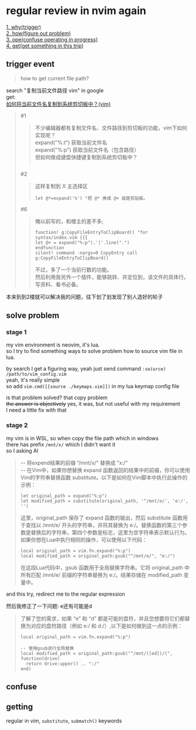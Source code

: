 
# regular review in nvim again

[1. why(trigger)](#rigger-event)  
[2. how(figure out problem)](#solve-problem)  
[3. ope(confuse operating in progress)](#confuse)  
[4. get(get something in this trip)](#getting)

## trigger event

> how to get current file path?

search "复制当前文件路径 vim" in google  
get:  
[如何将当前文件名复制到系统剪切板中？(vim)](https://forum.ubuntu.org.cn/viewtopic.php?t=384112)

<!-- TODO: fix #2 indent correctly -->
> #1  
>> 不少编辑器都有复制文件名、文件路径到剪切板的功能，vim下如何实现呢？  
expand("%:t") 获取当前文件名  
expand("%:p") 获取当前文件名（包含路径）  
但如何做成键盘快捷键复制到系统剪切板中？  
>> ```
>> ```
> #2  
>> 这样复制到 X 主选择区
>> ```vim
>> let @*=expand('%') "把 @* 换成 @+ 就是剪贴板。
>> ```
> #6  
>> 俺以前写的，和楼主的差不多;
>> ```vim
>> function! g:CopyFileEntryToClipBoard() "for syntax/index.vim {{{
>> let @+ = expand("%:p").'|'.line(".")
>> endfunction
>> silent! command -nargs=0 CopyEntry call g:CopyFileEntryToClipBoard()
>> ```
>> 不过，多了一个当前行数的功能。  
然后利用我另外一个插件，能够跳转、并定位到，该文件的具体行。  
写资料、看书必备。

本来到到2楼就可以解决我的问题，往下划了划发现了别人造好的轮子

## solve problem

### stage 1

my vim environment is neovim, it's lua.  
so I try to find something ways to solve problem how to source vim file in lua.  

by search I get a figuring way, yeah just send command `:so(urce) /path/to/vim_config.vim`  
yeah, it's really simple  
so add `vim.cmd([[source ./keymaps.vim]])` in my lua keymap config file

is that problem solved? that copy problem  
~~the answer is objectively~~ yes, it was, but not useful with my requirement  
I need a little fix with that

### stage 2

my vim is in WSL, so when copy the file path which in windows  
there has prefix `/mnt/x/` which I didn't want it  
so I asking AI  
> -- 将expend结果的前缀 “/mnt/x/" 替换成 "x:/"  
-- 在Vim中，如果你想替换 expand 函数返回的结果中的前缀，你可以使用Vim的字符串替换函数 substitute。以下是如何在Vim脚本中执行此操作的示例：
> ```vim
> let original_path = expand("%:p")
> let modified_path = substitute(original_path, '^/mnt/e/', 'e:/', '')
> ```
> 这里，original_path 保存了 expand 函数的输出，然后 substitute 函数用于查找以 /mnt/e/ 开头的字符串，并将其替换为 e:/。替换函数的第三个参数是替换后的字符串，第四个参数是标志，这里为空字符串表示默认行为。  
如果你想在Lua中执行相同的操作，可以使用以下代码：
> ```vim
> local original_path = vim.fn.expand("%:p")
> local modified_path = original_path:gsub("^/mnt/e/", "e:/")
> ```
> 在这段Lua代码中，gsub 函数用于全局替换字符串。它将 original_path 中所有匹配 /mnt/e/ 前缀的字符串替换为 e:/。结果存储在 modified_path 变量中。

and this try, redirect me to the regular expression

然后我修正了一下问题: e还有可能是d

> 了解了您的需求，如果 “e” 和 “d” 都是可能的盘符，并且您想要将它们都替换为对应的盘符路径（例如 e:/ 和 d:/）,以下是如何做到这一点的示例：  
> ```vim
> local original_path = vim.fn.expand("%:p")
> 
> -- 使用gsub进行全局替换
> local modified_path = original_path:gsub("^/mnt/([ed])/(", function(drive)
>   return drive:upper() .. ":/"
> end)
> ```

## confuse

## getting

regular in vim, `substitute`, `submatch()` keywords
